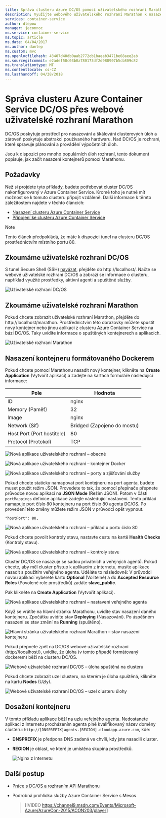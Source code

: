 ```yaml
---
title: Správa clusteru Azure DC/OS pomocí uživatelského rozhraní Marathon
description: Využijte webového uživatelského rozhraní Marathon k nasazení kontejnerů do clusteru Azure Container Service.
services: container-service
author: dlepow
manager: jeconnoc
ms.service: container-service
ms.topic: article
ms.date: 04/04/2017
ms.author: danlep
ms.custom: mvc
ms.openlocfilehash: 43407d40db0aab2772cb1baeab3471be68aee2ab
ms.sourcegitcommit: e2adef58c03b0a780173df2d988907b5cb809c82
ms.translationtype: MT
ms.contentlocale: cs-CZ
ms.lasthandoff: 04/28/2018
---
```

# <a name="manage-an-azure-container-service-dcos-cluster-through-the-marathon-web-ui"></a>Správa clusteru Azure Container Service DC/OS přes webové uživatelské rozhraní Marathon

DC/OS poskytuje prostředí pro nasazování a škálování clusterových úloh a zároveň poskytuje abstrakci používaného hardwaru. Nad DC/OS je rozhraní, které spravuje plánování a provádění výpočetních úloh.

Jsou k dispozici pro mnoho populárních úloh rozhraní, tento dokument popisuje, jak začít nasazení kontejnerů pomocí Marathonu. 


## <a name="prerequisites"></a>Požadavky
Než si projdete tyto příklady, budete potřebovat cluster DC/OS nakonfigurovaný v Azure Container Service. Kromě toho je nutné mít možnost se k tomuto clusteru připojit vzdáleně. Další informace k těmto záležitostem najdete v těchto článcích:

* [Nasazení clusteru Azure Container Service](container-service-deployment.md)
* [Připojení ke clusteru Azure Container Service](../container-service-connect.md)

> [!NOTE]
> Tento článek předpokládá, že máte k dispozici tunel na clusteru DC/OS prostřednictvím místního portu 80.
>

## <a name="explore-the-dcos-ui"></a>Zkoumáme uživatelské rozhraní DC/OS
S tunel Secure Shell (SSH) [navázat](../container-service-connect.md), přejděte do http://localhost/. Načte se webové uživatelské rozhraní DC/OS a zobrazí se informace o clusteru, například využité prostředky, aktivní agenti a spuštěné služby.

![Uživatelské rozhraní DC/OS](./media/container-service-mesos-marathon-ui/dcos2.png)

## <a name="explore-the-marathon-ui"></a>Zkoumáme uživatelské rozhraní Marathon
Pokud chcete zobrazit uživatelské rozhraní Marathon, přejděte do http://localhost/marathon. Prostřednictvím této obrazovky můžete spustit nový kontejner nebo jinou aplikaci z clusteru Azure Container Service na bázi DC/OS. Taky uvidíte informace o spuštěných kontejnerech a aplikacích.  

![Uživatelské rozhraní Marathon](./media/container-service-mesos-marathon-ui/dcos3.png)

## <a name="deploy-a-docker-formatted-container"></a>Nasazení kontejneru formátovaného Dockerem
Pokud chcete pomocí Marathonu nasadit nový kontejner, klikněte na **Create Application** (Vytvořit aplikaci) a zadejte na kartách formuláře následující informace:

| Pole | Hodnota |
| --- | --- |
| ID |nginx |
| Memory (Paměť) | 32 |
| Image |nginx |
| Network (Síť) |Bridged (Zapojeno do mostu) |
| Host Port (Port hostitele) |80 |
| Protocol (Protokol) |TCP |

![Nová aplikace uživatelského rozhraní – obecné](./media/container-service-mesos-marathon-ui/dcos4.png)

![Nová aplikace uživatelského rozhraní – kontejner Docker](./media/container-service-mesos-marathon-ui/dcos5.png)

![Nová aplikace uživatelského rozhraní – porty a zjišťování služby](./media/container-service-mesos-marathon-ui/dcos6.png)

Pokud chcete staticky namapovat port kontejneru na port agenta, budete muset použít režim JSON. Provedete to tak, že pomocí přepínače přepnete průvodce novou aplikací na **JSON Mode** (Režim JSON). Potom v části `portMappings` definice aplikace zadejte následující nastavení. Tento příklad namapuje port číslo 80 kontejneru na port číslo 80 agenta DC/OS. Po provedení této změny můžete režim JSON v průvodci opět vypnout.

```none
"hostPort": 80,
```

![Nová aplikace uživatelského rozhraní – příklad u portu číslo 80](./media/container-service-mesos-marathon-ui/dcos13.png)

Pokud chcete povolit kontroly stavu, nastavte cestu na kartě **Health Checks** (Kontroly stavu).

![Nová aplikace uživatelského rozhraní – kontroly stavu](./media/container-service-mesos-marathon-ui/dcos_healthcheck.png)

Cluster DC/OS se nasazuje se sadou privátních a veřejných agentů. Pokud chcete, aby měl cluster přístup k aplikacím z internetu, musíte aplikace nasadit s použitím veřejného agenta. Uděláte to následovně: V průvodci novou aplikací vyberete kartu **Optional** (Volitelné) a do **Accepted Resource Roles** (Povolené role prostředků) zadáte **slave_public**.

Pak klikněte na **Create Application** (Vytvořit aplikaci).

![Nová aplikace uživatelského rozhraní – nastavení veřejného agenta](./media/container-service-mesos-marathon-ui/dcos14.png)

Když se vrátíte na hlavní stránku Marathonu, uvidíte stav nasazení daného kontejneru. Zpočátku uvidíte stav **Deploying** (Nasazování). Po úspěšném nasazení se stav změní na **Running** (spuštěno).

![Hlavní stránka uživatelského rozhraní Marathon – stav nasazení kontejneru](./media/container-service-mesos-marathon-ui/dcos7.png)

Pokud přepnete zpět na DC/OS webové uživatelské rozhraní (http://localhost/), uvidíte, že úloha (v tomto případě formátovaný dockerem) běží na clusteru DC/OS.

![Webové uživatelské rozhraní DC/OS – úloha spuštěná na clusteru](./media/container-service-mesos-marathon-ui/dcos8.png)

Pokud chcete zobrazit uzel clusteru, na kterém je úloha spuštěná, klikněte na kartu **Nodes** (Uzly).

![Webové uživatelské rozhraní DC/OS – uzel clusteru úlohy](./media/container-service-mesos-marathon-ui/dcos9.png)

## <a name="reach-the-container"></a>Dosažení kontejneru

V tomto příkladu aplikace běží na uzlu veřejného agenta. Nedostanete aplikaci z Internetu procházením agenta plně kvalifikovaný název domény clusteru: `http://[DNSPREFIX]agents.[REGION].cloudapp.azure.com`, kde:

* **DNSPREFIX** je předpona DNS zadaná ve chvíli, kdy jste nasadili cluster.
* **REGION** je oblast, ve které je umístěna skupina prostředků.

    ![Nginx z Internetu](./media/container-service-mesos-marathon-ui/nginx.png)


## <a name="next-steps"></a>Další postup
* [Práce s DC/OS a rozhraním API Marathonu](container-service-mesos-marathon-rest.md)

* Podrobná prohlídka služby Azure Container Service s Mesos

    > [!VIDEO https://channel9.msdn.com/Events/Microsoft-Azure/AzureCon-2015/ACON203/player]
    > 
